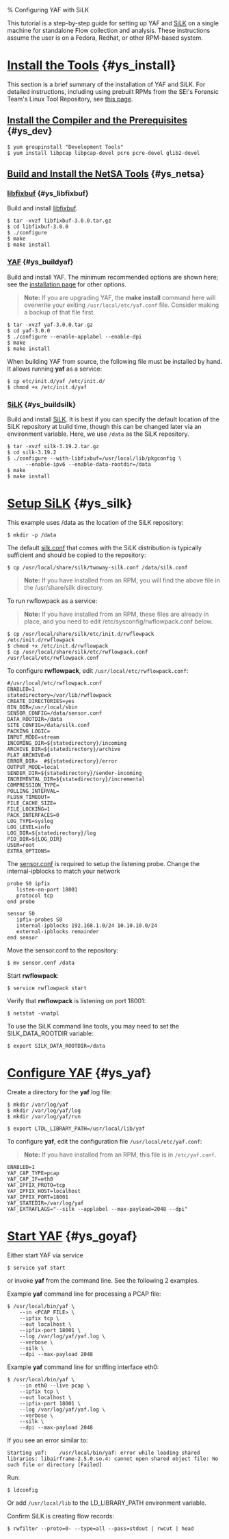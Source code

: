 % Configuring YAF with SiLK

This tutorial is a step-by-step guide for setting up YAF and [SiLK][] on a
single machine for standalone Flow collection and analysis. These
instructions assume the user is on a Fedora, Redhat, or other RPM-based
system.

# [Install the Tools](#ys_install) {#ys_install}

This section is a brief summary of the installation of YAF and SiLK. For
detailed instructions, including using prebuilt RPMs from the SEI's Forensic
Team's Linux Tool Repository, see [this page][yaf_installation].

## [Install the Compiler and the Prerequisites](#ys_dev) {#ys_dev}

    $ yum groupinstall "Development Tools"
    $ yum install libpcap libpcap-devel pcre pcre-devel glib2-devel
    
## [Build and Install the NetSA Tools](#ys_netsa) {#ys_netsa}

### [libfixbuf](#ys_libfixbuf) {#ys_libfixbuf}

Build and install [libfixbuf][].

    $ tar -xvzf libfixbuf-3.0.0.tar.gz
    $ cd libfixbuf-3.0.0
    $ ./configure
    $ make
    $ make install

### [YAF](#ys_buildyaf) {#ys_buildyaf}

Build and install YAF. The minimum recommended options are shown here; see
the [installation page][yaf_installation] for other options.
    
>   **Note:** If you are upgrading YAF, the **make install** command here
>   will overwrite your exiting `/usr/local/etc/yaf.conf` file. Consider
>   making a backup of that file first.

    $ tar -xvzf yaf-3.0.0.tar.gz
    $ cd yaf-3.0.0
    $ ./configure --enable-applabel --enable-dpi
    $ make
    $ make install

When building YAF from source, the following file must be installed by hand.
It allows running **yaf** as a service:

    $ cp etc/init.d/yaf /etc/init.d/
    $ chmod +x /etc/init.d/yaf

### [SiLK](#ys_buildsilk) {#ys_buildsilk}

Build and install [SiLK][]. It is best if you can specify the default
location of the SiLK repository at build time, though this can be changed
later via an environment variable. Here, we use `/data` as the SiLK
repository.

    $ tar -xvzf silk-3.19.2.tar.gz
    $ cd silk-3.19.2
    $ ./configure --with-libfixbuf=/usr/local/lib/pkgconfig \
          --enable-ipv6 --enable-data-rootdir=/data
    $ make
    $ make install

# [Setup SiLK](#ys_silk) {#ys_silk}

This example uses /data as the location of the SiLK repository:

    $ mkdir -p /data

The default [silk.conf][] that comes with the SiLK distribution is typically
sufficient and should be copied to the repository:

    $ cp /usr/local/share/silk/twoway-silk.conf /data/silk.conf

>   **Note:** If you have installed from an RPM, you will find the above
>   file in the /usr/share/silk directory.

To run rwflowpack as a service:

>   **Note:** If you have installed from an RPM, these files are already in
>   place, and you need to edit /etc/sysconfig/rwflowpack.conf below.

    $ cp /usr/local/share/silk/etc/init.d/rwflowpack /etc/init.d/rwflowpack
    $ chmod +x /etc/init.d/rwflowpack
    $ cp /usr/local/share/silk/etc/rwflowpack.conf /usr/local/etc/rwflowpack.conf

To configure **rwflowpack**, edit `/usr/local/etc/rwflowpack.conf`:

    #/usr/local/etc/rwflowpack.conf
    ENABLED=1
    statedirectory=/var/lib/rwflowpack
    CREATE_DIRECTORIES=yes
    BIN_DIR=/usr/local/sbin
    SENSOR_CONFIG=/data/sensor.conf
    DATA_ROOTDIR=/data
    SITE_CONFIG=/data/silk.conf
    PACKING_LOGIC=
    INPUT_MODE=stream
    INCOMING_DIR=${statedirectory}/incoming
    ARCHIVE_DIR=${statedirectory}/archive
    FLAT_ARCHIVE=0
    ERROR_DIR=  #${statedirectory}/error
    OUTPUT_MODE=local
    SENDER_DIR=${statedirectory}/sender-incoming
    INCREMENTAL_DIR=${statedirectory}/incremental
    COMPRESSION_TYPE=
    POLLING_INTERVAL=
    FLUSH_TIMEOUT=
    FILE_CACHE_SIZE=
    FILE_LOCKING=1
    PACK_INTERFACES=0
    LOG_TYPE=syslog
    LOG_LEVEL=info
    LOG_DIR=${statedirectory}/log
    PID_DIR=${LOG_DIR}
    USER=root
    EXTRA_OPTIONS=

The [sensor.conf][] is required to setup the listening probe.  Change the
internal-ipblocks to match your network

    probe S0 ipfix
       listen-on-port 18001
       protocol tcp
    end probe

    sensor S0
       ipfix-probes S0
       internal-ipblocks 192.168.1.0/24 10.10.10.0/24
       external-ipblocks remainder
    end sensor

Move the sensor.conf to the repository:

    $ mv sensor.conf /data

Start **rwflowpack**:

    $ service rwflowpack start

Verify that **rwflowpack** is listening on port 18001:

    $ netstat -vnatpl

To use the SiLK command line tools, you may need to set the
SILK\_DATA\_ROOTDIR variable:

    $ export SILK_DATA_ROOTDIR=/data

# [Configure YAF](#ys_yaf) {#ys_yaf}

Create a directory for the **yaf** log file:

    $ mkdir /var/log/yaf
    $ mkdir /var/log/yaf/log
    $ mkdir /var/log/yaf/run

    $ export LTDL_LIBRARY_PATH=/usr/local/lib/yaf

To configure **yaf**, edit the configuration file `/usr/local/etc/yaf.conf`:

>   **Note:** If you have installed from an RPM, this file is in
>   `/etc/yaf.conf`.

    ENABLED=1
    YAF_CAP_TYPE=pcap
    YAF_CAP_IF=eth0
    YAF_IPFIX_PROTO=tcp
    YAF_IPFIX_HOST=localhost
    YAF_IPFIX_PORT=18001
    YAF_STATEDIR=/var/log/yaf
    YAF_EXTRAFLAGS="--silk --applabel --max-payload=2048 --dpi"

# [Start YAF](#ys_goyaf) {#ys_goyaf}

Either start YAF via service

    $ service yaf start

or invoke **yaf** from the command line.  See the following 2 examples.

Example **yaf** command line for processing a PCAP file:

    $ /usr/local/bin/yaf \
        --in <PCAP FILE> \
        --ipfix tcp \
        --out localhost \
        --ipfix-port 18001 \
        --log /var/log/yaf/yaf.log \
        --verbose \
        --silk \
        --dpi --max-payload 2048

Example **yaf** command line for sniffing interface eth0:

    $ /usr/local/bin/yaf \
        --in eth0 --live pcap \
        --ipfix tcp \
        --out localhost \
        --ipfix-port 18001 \
        --log /var/log/yaf/yaf.log \
        --verbose \
        --silk \
        --dpi --max-payload 2048

If you see an error similar to:

    Starting yaf:    /usr/local/bin/yaf: error while loading shared libraries: libairframe-2.5.0.so.4: cannot open shared object file: No such file or directory [Failed]

Run:

    $ ldconfig

Or add `/usr/local/lib` to the LD\_LIBRARY\_PATH environment variable.

Confirm SiLK is creating flow records:

    $ rwfilter --proto=0- --type=all --pass=stdout | rwcut | head


[SiLK]:                 /silk/index.html
[libfixbuf]:            /fixbuf/index.html
[sensor.conf]:          /silk/sensor.conf.html
[silk.conf]:            /silk/silk.conf.html

[yaf_installation]:     install.html

[//]: # (Local variables:)
[//]: # (fill-column: 76)
[//]: # (indent-tabs-mode: nil)
[//]: # (sentence-end-double-space: nil)
[//]: # (tab-width: 8)
[//]: # (End:)
